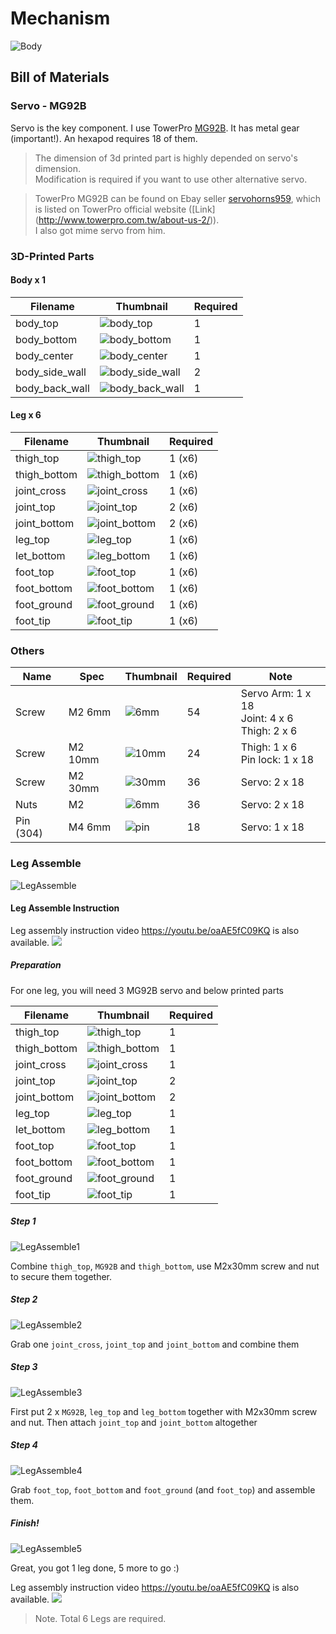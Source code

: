 # Mechanism

![Body](imgs/mech_body.png)

## Bill of Materials

### Servo - MG92B

Servo is the key component. I use TowerPro [MG92B](http://www.towerpro.com.tw/product/mg92b/). It has metal gear (important!).
An hexapod requires 18 of them.

>    The dimension of 3d printed part is highly depended on servo's dimension.<br>
>    Modification is required if you want to use other alternative servo. 

>    TowerPro MG92B can be found on Ebay seller [servohorns959](https://www.ebay.com/usr/servohorns959), which is listed on TowerPro official website ([Link] (http://www.towerpro.com.tw/about-us-2/)). <br>I also got mime servo from him.


### 3D-Printed Parts

#### Body x 1

| Filename       | Thumbnail                                   | Required |
| -------------- | ------------------------------------------- | -------- |
| body_top       | ![body_top](imgs/body_top.jpg)             | 1        |
| body_bottom    | ![body_bottom](imgs/body_bottom.jpg)       | 1        |
| body_center    | ![body_center](imgs/body_center.jpg)       | 1        |
| body_side_wall | ![body_side_wall](imgs/body_side_wall.jpg) | 2        |
| body_back_wall | ![body_back_wall](imgs/body_back_wall.jpg) | 1        |

#### Leg x 6

| Filename     | Thumbnail                               | Required |
| ------------ | --------------------------------------- | -------- |
| thigh_top    | ![thigh_top](imgs/thigh_top.jpg)       | 1 (x6)   |
| thigh_bottom | ![thigh_bottom](imgs/thigh_bottom.jpg) | 1 (x6)   |
| joint_cross  | ![joint_cross](imgs/joint_cross.jpg)   | 1 (x6)   |
| joint_top    | ![joint_top](imgs/joint_top.jpg)       | 2 (x6)   |
| joint_bottom | ![joint_bottom](imgs/joint_bottom.jpg) | 2 (x6)   |
| leg_top      | ![leg_top](imgs/leg_top.jpg)           | 1 (x6)   |
| let_bottom   | ![leg_bottom](imgs/leg_bottom.jpg)     | 1 (x6)   |
| foot_top     | ![foot_top](imgs/foot_top.jpg)         | 1 (x6)   |
| foot_bottom  | ![foot_bottom](imgs/foot_bottom.jpg)   | 1 (x6)   |
| foot_ground  | ![foot_ground](imgs/foot_ground.jpg)   | 1 (x6)   |
| foot_tip     | ![foot_tip](imgs/foot_tip.jpg)         | 1 (x6)   |

### Others

| Name      | Spec    | Thumbnail                    | Required | Note                                              |
| --------- | ------- | ---------------------------- | -------- | ------------------------------------------------- |
| Screw     | M2 6mm  | ![6mm](imgs/M2_6mm.JPG)     | 54       | Servo Arm: 1 x 18<br>Joint: 4 x 6<br>Thigh: 2 x 6 |
| Screw     | M2 10mm | ![10mm](imgs/M2_10mm.JPG)   | 24       | Thigh: 1 x 6<br>Pin lock: 1 x 18                  |
| Screw     | M2 30mm | ![30mm](imgs/M2_30mm.JPG)   | 36       | Servo: 2 x 18                                     |
| Nuts      | M2      | ![6mm](imgs/M2_nut.JPG)     | 36       | Servo: 2 x 18                                     |
| Pin (304) | M4 6mm  | ![pin](imgs/pin_M4_6mm.JPG) | 18       | Servo: 1 x 18                                     |

### Leg Assemble

![LegAssemble](imgs/mech_leg_exploded.jpg)

#### Leg Assemble Instruction

Leg assembly instruction video https://youtu.be/oaAE5fC09KQ is also available.
<a href='https://youtu.be/oaAE5fC09KQ'><img src='http://img.youtube.com/vi/oaAE5fC09KQ/mqdefault.jpg'/></a>

##### Preparation

For one leg, you will need 3 MG92B servo and below printed parts

| Filename     | Thumbnail                               | Required |
| ------------ | --------------------------------------- | -------- |
| thigh_top    | ![thigh_top](imgs/thigh_top.jpg)       | 1        |
| thigh_bottom | ![thigh_bottom](imgs/thigh_bottom.jpg) | 1        |
| joint_cross  | ![joint_cross](imgs/joint_cross.jpg)   | 1        |
| joint_top    | ![joint_top](imgs/joint_top.jpg)       | 2        |
| joint_bottom | ![joint_bottom](imgs/joint_bottom.jpg) | 2        |
| leg_top      | ![leg_top](imgs/leg_top.jpg)           | 1        |
| let_bottom   | ![leg_bottom](imgs/leg_bottom.jpg)     | 1        |
| foot_top     | ![foot_top](imgs/foot_top.jpg)         | 1        |
| foot_bottom  | ![foot_bottom](imgs/foot_bottom.jpg)   | 1        |
| foot_ground  | ![foot_ground](imgs/foot_ground.jpg)   | 1        |
| foot_tip     | ![foot_tip](imgs/foot_tip.jpg)         | 1        |

##### Step 1

![LegAssemble1](imgs/mech_leg_1.jpg)

Combine `thigh_top`, `MG92B` and `thigh_bottom`, use M2x30mm screw and nut to secure them together.

##### Step 2

![LegAssemble2](imgs/mech_leg_2.jpg)

Grab one `joint_cross`, `joint_top` and `joint_bottom` and combine them

##### Step 3

![LegAssemble3](imgs/mech_leg_3.jpg)

First put 2 x `MG92B`, `leg_top` and `leg_bottom` together with M2x30mm screw and nut.
Then attach `joint_top` and `joint_bottom` altogether

##### Step 4

![LegAssemble4](imgs/mech_leg_4.jpg)

Grab `foot_top`, `foot_bottom` and `foot_ground` (and `foot_top`) and assemble them.

##### Finish!

![LegAssemble5](imgs/mech_leg_5.jpg)

Great, you got 1 leg done, 5 more to go :)

Leg assembly instruction video https://youtu.be/oaAE5fC09KQ is also available.
<a href='https://youtu.be/oaAE5fC09KQ'><img src='http://img.youtube.com/vi/oaAE5fC09KQ/mqdefault.jpg'/></a>

> Note. Total 6 Legs are required.
